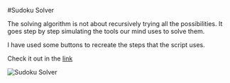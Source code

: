 #Sudoku Solver

The solving algorithm is not about recursively trying all the possibilities. It goes step by step simulating the tools our mind uses to solve them.

I have used some buttons to recreate the steps that the script uses.

Check it out in the [link](http://solving-sudoku-by-steps.herokuapp.com)

![Sudoku Solver](https://raw.github.com/username/projectname/branch/path/to/img.png)
